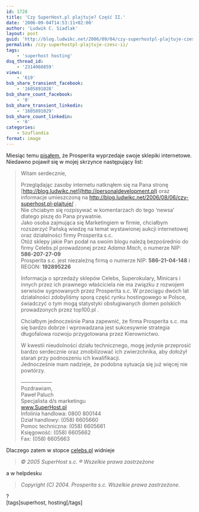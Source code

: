 ```yaml
---
id: 1728
title: 'Czy SuperHost.pl plajtuje? Część II.'
date: '2006-09-04T14:53:11+02:00'
author: 'Ludwik C. Siadlak'
layout: post
guid: 'http://blog.ludwikc.net/2006/09/04/czy-superhostpl-plajtuje-czesc-ii/'
permalink: /czy-superhostpl-plajtuje-czesc-ii/
tags:
    - 'superhost hosting'
dsq_thread_id:
    - '2314060859'
views:
    - '619'
bsb_share_transient_facebook:
    - '1605891028'
bsb_share_count_facebook:
    - '0'
bsb_share_transient_linkedin:
    - '1605891029'
bsb_share_count_linkedin:
    - '0'
categories:
    - Szuflandia
format: image
---
```


Miesiąc temu [pisałem](http://blog.ludwikc.net/2006/08/06/czy-superhostpl-plajtuje/), że Prosperita wyprzedaje swoje sklepiki internetowe. Niedawno pojawił się w mojej skrzynce następujący list:

> Witam serdecznie,
> 
> Przeglądając zasoby internetu natknąłem się na Pana stronę [http://blog.ludwikc.net](http://personaldevelopment.pl) oraz informacje umieszczoną na <http://blog.ludwikc.net/2006/08/06/czy-superhost.pl-plajtuje/> .  
> Nie chciabym się rozpisywać w komentarzach do tego ‘newsa’ dlatego piszę do Pana prywatnie.  
> Jako osoba zajmująca się Marketingiem w firmie, chciałbym rozszerzyć Pańską wiedzę na temat wystawionej aukcji internetowej oraz działalności firmy Prosperita s.c.  
> Otóż sklepy jakie Pan podał na swoim blogu należą bezpośrednio do firmy Celebs.pl prowadzonej przez *Adama Mach*, o numerze NIP: **586-207-27-09**  
> Prosperita s.c. jest niezależną firmą o numerze NIP: **586-21-04-148** i REGON: **192895226**
> 
> Informacja o sprzedaży sklepów Celebs, Superokulary, Minicars i innych przez ich prawnego właściciela nie ma związku z rozwojem serwisów sygnowanych przez Prosperita s.c. W przeciągu dwóch lat działalności zdobyliśmy sporą część rynku hostingowego w Polsce, świadczyć o tym mogą statystyki obsługiwanych domen polskich prowadzonych przez top100.pl .
> 
> Chciałbym jednocześnie Pana zapewnić, że firma Prosperita s.c. ma się bardzo dobrze i wprowadzana jest sukcesywnie strategia długofalowa rozwoju przygotowana przez Kierownictwo.
> 
> W kwestii nieudolności działu technicznego, mogę jedynie przeprosić bardzo serdecznie oraz zmobilizować ich zwierzchnika, aby dołożył starań przy podnoszeniu ich kwalifikacji.  
> Jednocześnie mam nadzieje, że podobna sytuacja się już więcej nie powtórzy.
> 
> ——————  
> Pozdrawiam,  
> Paweł Paluch  
> Specjalista d/s marketingu  
> www.SuperHost.pl  
> Infolinia handlowa: 0800 800144  
> Dział handlowy: (058) 6605660  
> Pomoc techniczna: (058) 6605661  
> Księgowość: (058) 6605662  
> Fax: (058) 6605663

Dlaczego zatem w stopce [celebs.pl](http://celebs.pl) widnieje

> *© 2005 SuperHost s.c. ® Wszelkie prawa zastrzeżone*

 a w helpdesku

> *Copyright (C) 2004. Prosperita s.c. Wszelkie prawa zastrzeżone.*

?  
\[tags\]superhost, hosting\[/tags\]